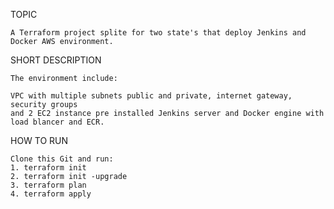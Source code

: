 
TOPIC

    A Terraform project splite for two state's that deploy Jenkins and Docker AWS environment.

SHORT DESCRIPTION

    The environment include:
    
    VPC with multiple subnets public and private, internet gateway, security groups
    and 2 EC2 instance pre installed Jenkins server and Docker engine with load blancer and ECR.
	
HOW TO RUN
	
    Clone this Git and run:
    1. terraform init
    2. terraform init -upgrade
    3. terraform plan
    4. terraform apply
